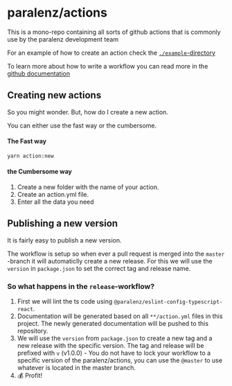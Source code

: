# paralenz/actions
This is a mono-repo containing all sorts of github actions that is commonly use by the paralenz development team

For an example of how to create an action check the [`./example`-directory](https://github.com/paralenz/actions/tree/master/example)

To learn more about how to write a workflow you can read more in the [github documentation](https://docs.github.com/en/actions)

## Creating new actions
So you might wonder. But, how do I create a new action.

You can either use the fast way or the cumbersome.

#### The Fast way
```sh
yarn action:new
```

#### the Cumbersome way
1. Create a new folder with the name of your action.
1. Create an action.yml file.
1. Enter all the data you need

## Publishing a new version
It is fairly easy to publish a new version.

The workflow is setup so when ever a pull request is merged into the `master` -branch it will automaticlly create a new release. For this we will use the `version` in `package.json` to set the correct tag and release name.

### So what happens in the `release`-workflow?
1. First we will lint the ts code using `@paralenz/eslint-config-typescript-react`.
1. Documentation will be generated based on all `**/action.yml` files in this project. The newly generated documentation will be pushed to this repository.
1. We will use the `version` from `package.json` to create a new tag and a new release with the specific version. The tag and release will be prefixed with `v` (v1.0.0) - You do not have to lock your workflow to a specific version of the paralenz/actions, you can use the `@master` to use whatever is located in the master branch.
1. 💰 Profit!


